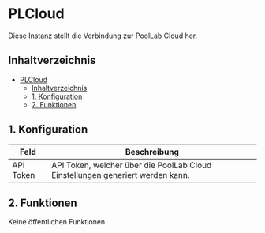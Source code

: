 # PLCloud
Diese Instanz stellt die Verbindung zur PoolLab Cloud her.

   ## Inhaltverzeichnis
- [PLCloud](#plcloud)
  - [Inhaltverzeichnis](#inhaltverzeichnis)
  - [1. Konfiguration](#1-konfiguration)
  - [2. Funktionen](#2-funktionen)
   
## 1. Konfiguration

Feld | Beschreibung
------------ | ----------------
API Token | API Token, welcher über die PoolLab Cloud Einstellungen generiert werden kann.

## 2. Funktionen
Keine öffentlichen Funktionen.